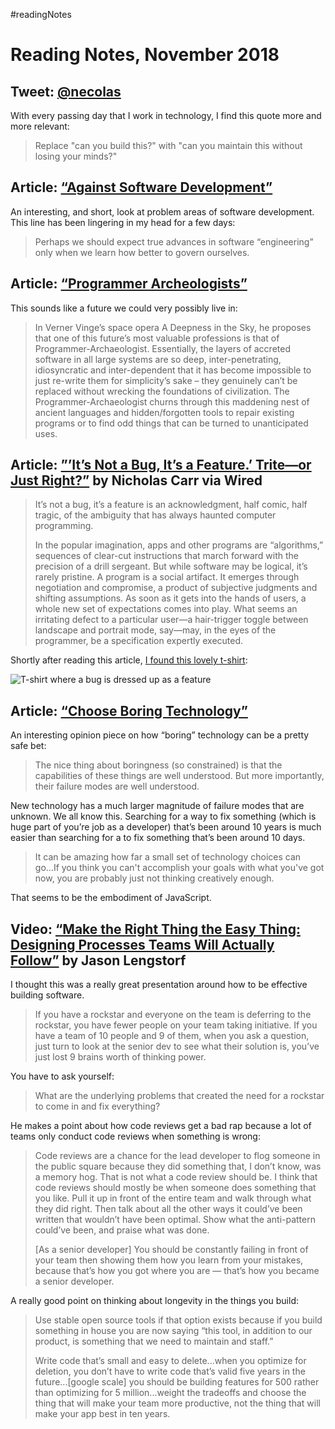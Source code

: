 #readingNotes

# Reading Notes, November 2018

## Tweet: [@necolas](https://twitter.com/necolas/status/360170108028600320)

With every passing day that I work in technology, I find this quote more and more relevant:

> Replace "can you build this?" with "can you maintain this without losing your minds?"

## Article: [“Against Software Development”](http://www.rntz.net/post/against-software-development.html)

An interesting, and short, look at problem areas of software development. This line has been lingering in my head for a few days:

> Perhaps we should expect true advances in software “engineering” only when we learn how better to govern ourselves.

## Article: [“Programmer Archeologists”](http://lambda-the-ultimate.org/node/4424)

This sounds like a future we could very possibly live in:

> In Verner Vinge’s space opera A Deepness in the Sky, he proposes that one of this future’s most valuable professions is that of Programmer-Archaeologist. Essentially, the layers of accreted software in all large systems are so deep, inter-penetrating, idiosyncratic and inter-dependent that it has become impossible to just re-write them for simplicity’s sake – they genuinely can’t be replaced without wrecking the foundations of civilization. The Programmer-Archaeologist churns through this maddening nest of ancient languages and hidden/forgotten tools to repair existing programs or to find odd things that can be turned to unanticipated uses.

## Article: [”’It’s Not a Bug, It’s a Feature.’ Trite—or Just Right?”](https://www.wired.com/story/its-not-a-bug-its-a-feature/) by Nicholas Carr via Wired

> It’s not a bug, it’s a feature is an acknowledgment, half comic, half tragic, of the ambiguity that has always haunted computer programming.
>
> In the popular imagination, apps and other programs are “algorithms,” sequences of clear-cut instructions that march forward with the precision of a drill sergeant. But while software may be logical, it’s rarely pristine. A program is a social artifact. It emerges through negotiation and compromise, a product of subjective judgments and shifting assumptions. As soon as it gets into the hands of users, a whole new set of expectations comes into play. What seems an irritating defect to a particular user—a hair-trigger ­toggle between landscape and portrait mode, say—may, in the eyes of the programmer, be a specification expertly executed.

Shortly after reading this article, [I found this lovely t-shirt](https://twitter.com/jimniels/status/1064547820496146433):

![T-shirt where a bug is dressed up as a feature](https://pbs.twimg.com/media/DsYIlegU0AAy9wC.jpg)

## Article: [“Choose Boring Technology”](http://mcfunley.com/choose-boring-technology)

An interesting opinion piece on how “boring” technology can be a pretty safe bet:

> The nice thing about boringness (so constrained) is that the capabilities of these things are well understood. But more importantly, their failure modes are well understood.

New technology has a much larger magnitude of failure modes that are unknown. We all know this. Searching for a way to fix something (which is huge part of you’re job as a developer) that’s been around 10 years is much easier than searching for a to fix something that’s been around 10 days.

> It can be amazing how far a small set of technology choices can go...If you think you can't accomplish your goals with what you've got now, you are probably just not thinking creatively enough.

That seems to be the embodiment of JavaScript.

## Video: [“Make the Right Thing the Easy Thing: Designing Processes Teams Will Actually Follow”](https://www.youtube.com/watch?v=xqT8e6_yzLg) by Jason Lengstorf

I thought this was a really great presentation around how to be effective building software.

> If you have a rockstar and everyone on the team is deferring to the rockstar, you have fewer people on your team taking initiative. If you have a team of 10 people and 9 of them, when you ask a question, just turn to look at the senior dev to see what their solution is, you’ve just lost 9 brains worth of thinking power.

You have to ask yourself:

> What are the underlying problems that created the need for a rockstar to come in and fix everything?

He makes a point about how code reviews get a bad rap because a lot of teams only conduct code reviews when something is wrong:

> Code reviews are a chance for the lead developer to flog someone in the public square because they did something that, I don’t know, was a memory hog. That is not what a code review should be. I think that code reviews should mostly be when someone does something that you like. Pull it up in front of the entire team and walk through what they did right. Then talk about all the other ways it could’ve been written that wouldn’t have been optimal. Show what the anti-pattern could’ve been, and praise what was done.
>
> [As a senior developer] You should be constantly failing in front of your team then showing them how you learn from your mistakes, because that’s how you got where you are — that’s how you became a senior developer.

A really good point on thinking about longevity in the things you build:

> Use stable open source tools if that option exists because if you build something in house you are now saying “this tool, in addition to our product, is something that we need to maintain and staff.”
>
> Write code that’s small and easy to delete...when you optimize for deletion, you don’t have to write code that’s valid five years in the future...[google scale] you should be building features for 500 rather than optimizing for 5 million...weight the tradeoffs and choose the thing that will make your team more productive, not the thing that will make your app best in ten years.
